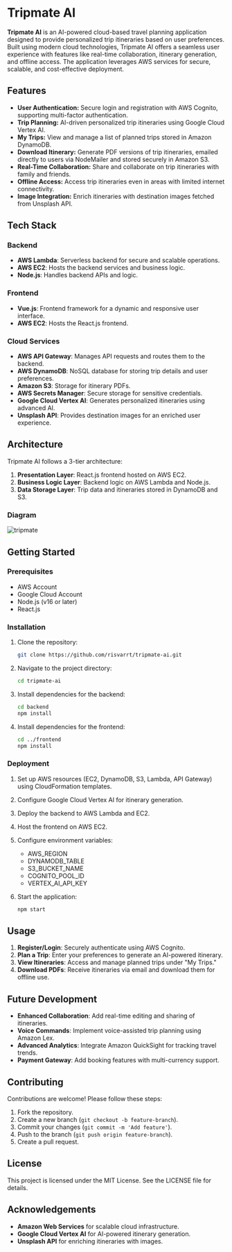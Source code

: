 # Tripmate AI

**Tripmate AI** is an AI-powered cloud-based travel planning application designed to provide personalized trip itineraries based on user preferences. Built using modern cloud technologies, Tripmate AI offers a seamless user experience with features like real-time collaboration, itinerary generation, and offline access. The application leverages AWS services for secure, scalable, and cost-effective deployment.


## Features

- **User Authentication:** Secure login and registration with AWS Cognito, supporting multi-factor authentication.
- **Trip Planning:** AI-driven personalized trip itineraries using Google Cloud Vertex AI.
- **My Trips:** View and manage a list of planned trips stored in Amazon DynamoDB.
- **Download Itinerary:** Generate PDF versions of trip itineraries, emailed directly to users via NodeMailer and stored securely in Amazon S3.
- **Real-Time Collaboration:** Share and collaborate on trip itineraries with family and friends.
- **Offline Access:** Access trip itineraries even in areas with limited internet connectivity.
- **Image Integration:** Enrich itineraries with destination images fetched from Unsplash API.

## Tech Stack

### Backend
- **AWS Lambda**: Serverless backend for secure and scalable operations.
- **AWS EC2**: Hosts the backend services and business logic.
- **Node.js**: Handles backend APIs and logic.

### Frontend
- **Vue.js**: Frontend framework for a dynamic and responsive user interface.
- **AWS EC2**: Hosts the React.js frontend.

### Cloud Services
- **AWS API Gateway**: Manages API requests and routes them to the backend.
- **AWS DynamoDB**: NoSQL database for storing trip details and user preferences.
- **Amazon S3**: Storage for itinerary PDFs.
- **AWS Secrets Manager**: Secure storage for sensitive credentials.
- **Google Cloud Vertex AI**: Generates personalized itineraries using advanced AI.
- **Unsplash API**: Provides destination images for an enriched user experience.


## Architecture

Tripmate AI follows a 3-tier architecture:
1. **Presentation Layer**: React.js frontend hosted on AWS EC2.
2. **Business Logic Layer**: Backend logic on AWS Lambda and Node.js.
3. **Data Storage Layer**: Trip data and itineraries stored in DynamoDB and S3.

### Diagram
![tripmate](https://github.com/user-attachments/assets/bd433c85-d847-4149-b658-17e441fd6862)


## Getting Started

### Prerequisites
- AWS Account
- Google Cloud Account
- Node.js (v16 or later)
- React.js

### Installation

1. Clone the repository:
   ```bash
   git clone https://github.com/risvarrt/tripmate-ai.git
   ```
2. Navigate to the project directory:
   ```bash
   cd tripmate-ai
   ```
3. Install dependencies for the backend:
   ```bash
   cd backend
   npm install
   ```
4. Install dependencies for the frontend:
   ```bash
   cd ../frontend
   npm install
   ```

### Deployment

1. Set up AWS resources (EC2, DynamoDB, S3, Lambda, API Gateway) using CloudFormation templates.
2. Configure Google Cloud Vertex AI for itinerary generation.
3. Deploy the backend to AWS Lambda and EC2.
4. Host the frontend on AWS EC2.
5. Configure environment variables:
   - AWS_REGION
   - DYNAMODB_TABLE
   - S3_BUCKET_NAME
   - COGNITO_POOL_ID
   - VERTEX_AI_API_KEY

6. Start the application:
   ```bash
   npm start
   ```

## Usage

1. **Register/Login**: Securely authenticate using AWS Cognito.
2. **Plan a Trip**: Enter your preferences to generate an AI-powered itinerary.
3. **View Itineraries**: Access and manage planned trips under "My Trips."
4. **Download PDFs**: Receive itineraries via email and download them for offline use.


## Future Development

- **Enhanced Collaboration**: Add real-time editing and sharing of itineraries.
- **Voice Commands**: Implement voice-assisted trip planning using Amazon Lex.
- **Advanced Analytics**: Integrate Amazon QuickSight for tracking travel trends.
- **Payment Gateway**: Add booking features with multi-currency support.


## Contributing

Contributions are welcome! Please follow these steps:
1. Fork the repository.
2. Create a new branch (`git checkout -b feature-branch`).
3. Commit your changes (`git commit -m 'Add feature'`).
4. Push to the branch (`git push origin feature-branch`).
5. Create a pull request.


## License

This project is licensed under the MIT License. See the LICENSE file for details.


## Acknowledgements

- **Amazon Web Services** for scalable cloud infrastructure.
- **Google Cloud Vertex AI** for AI-powered itinerary generation.
- **Unsplash API** for enriching itineraries with images.
